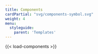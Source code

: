 ```yaml
---
title: Components
cardPartial: "svg/components-symbol.svg"
weight: 4
menu: 
  styleguide:
    parent: 'Templates'
---
```


{{< load-components >}}